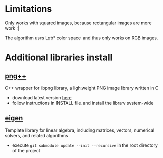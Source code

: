 # Limitations
Only works with squared images, because rectangular images are more work :|

The algorithm uses L*a*b* color space, and thus only works on RGB images.

# Additional libraries install

## [png++](https://www.nongnu.org/pngpp/)
C++ wrapper for libpng library, a lightweight PNG image library written in C
- download latest version [here](https://download.savannah.gnu.org/releases/pngpp/)
- follow instructions in INSTALL file, and install the library system-wide

## [eigen](http://eigen.tuxfamily.org/index.php?title=Main_Page)
Template library for linear algebra, including matrices, vectors, numerical solvers, and related algorithms
- execute `git submodule update --init --recursive` in the root directory of the project

